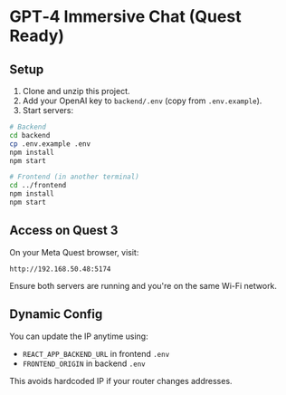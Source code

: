 # GPT‑4 Immersive Chat (Quest Ready)

## Setup

1. Clone and unzip this project.
2. Add your OpenAI key to `backend/.env` (copy from `.env.example`).
3. Start servers:

```bash
# Backend
cd backend
cp .env.example .env
npm install
npm start

# Frontend (in another terminal)
cd ../frontend
npm install
npm start
```

## Access on Quest 3

On your Meta Quest browser, visit:

```
http://192.168.50.48:5174
```

Ensure both servers are running and you're on the same Wi-Fi network.

## Dynamic Config

You can update the IP anytime using:
- `REACT_APP_BACKEND_URL` in frontend `.env`
- `FRONTEND_ORIGIN` in backend `.env`

This avoids hardcoded IP if your router changes addresses.
